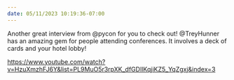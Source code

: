 ```yaml
---
date: 05/11/2023 10:19:36-07:00
---
```


Another great interview from @pycon for you to check out! @TreyHunner has an amazing gem for people attending conferences. It involves a deck of cards and your hotel lobby!

https://www.youtube.com/watch?v=HzuXmzhFJ6Y&list=PL9MuO5r3rpXK_dfGDIlKqjiKZ5_YqZgxj&index=3
